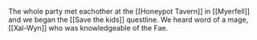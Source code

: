 The whole party met eachother at the [[Honeypot Tavern]] in [[Myerfell]] and we began the [[Save the kids]] questline. We heard word of a mage, [[Xal-Wyn]] who was knowledgeable of the Fae.